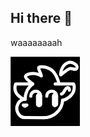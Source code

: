 ## Hi there 👋

waaaaaaaah

<svg xmlns="http://www.w3.org/2000/svg" xmlns:svg="http://www.w3.org/2000/svg" width="111" height="111" viewBox="0 0 111 111" version="1.1" id="svg1">
  <defs id="defs1"/>
  <g id="layer2" style="display:inline">
    <rect style="fill:#000000" id="rect1" width="111" height="111" x="0.19548458" y="0.23179473"/>
  </g>
  <g id="layer1" style="display:none" transform="translate(-58.641536,-79.279135)">
    <path style="fill:none;fill-opacity:1;stroke:#ffffff;stroke-width:5;stroke-linecap:round;stroke-linejoin:round;stroke-dasharray:none;stroke-opacity:1" id="path4" d="m 82.178818,147.00755 a 29.97541,29.97541 0 0 1 29.975412,-29.97541 29.97541,29.97541 0 0 1 29.97541,29.97541 29.97541,29.97541 0 0 1 -29.97541,29.97541"/>
    <path style="fill:none;fill-opacity:1;stroke:#ffffff;stroke-width:5;stroke-linecap:round;stroke-linejoin:round;stroke-dasharray:none;stroke-opacity:1" id="path5" d="m 82.030167,176.85865 a 13.256445,14.664391 0 0 1 -11.480418,-7.33219 13.256445,14.664391 0 0 1 0,-14.6644 13.256445,14.664391 0 0 1 11.480418,-7.33219"/>
    <path style="fill:none;fill-opacity:1;stroke:#ffffff;stroke-width:4.99999;stroke-linecap:round;stroke-linejoin:round;stroke-dasharray:none;stroke-opacity:1" d="m 82.030167,176.85865 30.124063,0.12431 v 0 z" id="path6"/>
  </g>
  <g id="g15" style="display:inline" transform="translate(-58.641536,-79.279135)">
    <path style="display:inline;fill:none;fill-opacity:1;stroke:#ffffff;stroke-width:5;stroke-linecap:round;stroke-linejoin:round;stroke-dasharray:none;stroke-opacity:1" id="path4-2" d="M 82.17988,146.75519 A 29.97541,29.97541 0 0 1 94.105,123.07534"/>
    <path style="fill:none;fill-opacity:1;stroke:#ffffff;stroke-width:5;stroke-linecap:round;stroke-linejoin:round;stroke-dasharray:none;stroke-opacity:1" id="path13" d="m 142.0626,149.01113 a 29.97541,29.97541 0 0 1 -29.90837,27.97183"/>
    <path style="fill:none;fill-opacity:1;stroke:#ffffff;stroke-width:5;stroke-linecap:round;stroke-linejoin:round;stroke-dasharray:none;stroke-opacity:1" id="path14" d="m 82.030167,176.85865 a 13.256445,14.664391 0 0 1 -11.480418,-7.33219 13.256445,14.664391 0 0 1 0,-14.6644 13.256445,14.664391 0 0 1 11.480418,-7.33219"/>
    <path style="fill:none;fill-opacity:1;stroke:#ffffff;stroke-width:4.99999;stroke-linecap:round;stroke-linejoin:round;stroke-dasharray:none;stroke-opacity:1" d="m 82.030167,176.85865 30.124063,0.12431 v 0 z" id="path15"/>
  </g>
  <g id="layer3" transform="translate(-58.641536,-79.279135)">
    <path style="fill:none;fill-opacity:1;stroke:#ffffff;stroke-width:4.99999;stroke-linecap:round;stroke-linejoin:round;stroke-dasharray:none;stroke-opacity:1" id="path7" d="m 91.096932,142.52988 a 7.8873129,7.96562 0 0 1 7.887313,-7.96562 7.8873129,7.96562 0 0 1 7.887315,7.96562"/>
    <path style="fill:none;fill-opacity:1;stroke:#ffffff;stroke-width:10;stroke-linecap:round;stroke-linejoin:round;stroke-dasharray:none;stroke-opacity:1" d="m 104.37565,142.552 c 0.0686,12.7337 -0.0194,12.64568 -0.0194,12.64568 z" id="path8"/>
  </g>
  <g id="g10" transform="translate(-58.769264,-78.385039)">
    <path style="fill:none;fill-opacity:1;stroke:#ffffff;stroke-width:4.99999;stroke-linecap:round;stroke-linejoin:round;stroke-dasharray:none;stroke-opacity:1" id="path9" d="m 116.76238,141.5898 a 7.8873129,7.96562 0 0 1 7.88732,-7.96562 7.8873129,7.96562 0 0 1 7.88731,7.96562"/>
    <path style="fill:none;fill-opacity:1;stroke:#ffffff;stroke-width:10;stroke-linecap:round;stroke-linejoin:round;stroke-dasharray:none;stroke-opacity:1" d="m 130.04109,141.61192 c 0.0686,12.7337 -0.0194,12.64568 -0.0194,12.64568 z" id="path10"/>
  </g>
  <g id="layer4" transform="translate(-58.641536,-79.279135)">
    <path style="fill:none;fill-opacity:1;stroke:#ffffff;stroke-width:5;stroke-linecap:round;stroke-linejoin:round;stroke-dasharray:none;stroke-opacity:1" d="m 82.030167,147.52987 c 0,0 -4.688665,0.2644 -11.805863,-7.00261 -7.486234,-7.64381 -3.371998,-17.59884 -3.232845,-17.47039 l 27.137942,9e-5" id="path11"/>
  </g>
  <g id="layer5" transform="translate(-58.641536,-79.279135)">
    <path style="fill:none;fill-opacity:1;stroke:#ffffff;stroke-width:4.99999;stroke-linecap:round;stroke-linejoin:round;stroke-dasharray:none;stroke-opacity:1" d="m 142.22318,148.89971 c 0,0 8.4072,-0.94008 14.5233,-9.12203 6.41783,-8.58559 2.96495,-16.62718 2.96495,-16.62718 l -29.53238,-0.0935" id="path12"/>
    <path style="fill:none;fill-opacity:1;stroke:#ffffff;stroke-width:4.99999;stroke-linecap:round;stroke-linejoin:round;stroke-dasharray:none;stroke-opacity:1" d="m 140.27402,139.15574 c 0,0 2.17032,-0.8081 3.02589,-2.31953 1.56404,-2.76298 3.6653,-7.23411 6.40839,-7.80647 3.37683,-0.70459 3.13373,3.90388 3.13373,3.90388" id="path16"/>
  </g>
  <g id="layer6" transform="translate(-58.641536,-79.279135)">
    <path style="fill:none;fill-opacity:1;stroke:#ffffff;stroke-width:4.99999;stroke-linecap:round;stroke-linejoin:round;stroke-dasharray:none;stroke-opacity:1" d="m 79.154267,156.87052 h 5.688542 l -3.063039,1.76845 z" id="path17"/>
  </g>
  <g id="layer7" transform="translate(-58.641536,-79.279135)">
    <path style="fill:none;fill-opacity:1;stroke:#ffffff;stroke-width:4.99999;stroke-linecap:round;stroke-linejoin:round;stroke-dasharray:none;stroke-opacity:1" d="m 136.32908,123.07647 c 0,0 -2.48941,-12.88904 -10.17243,-20.71708 -6.0641,-6.178564 -16.88023,-7.969859 -21.77759,-6.315641 -2.79824,0.945181 3.53035,10.900741 3.62152,14.221351 0,0 -5.37521,-3.85441 -12.517654,-4.07624 -5.389279,-0.16739 -12.244876,1.81334 -12.835499,4.75294 -0.329958,1.64225 1.526263,4.06409 11.481974,12.11516" id="path18"/>
  </g>
  <g id="layer8" transform="translate(-58.641536,-79.279135)">
    <path style="fill:none;fill-opacity:1;stroke:#ffffff;stroke-width:5;stroke-linecap:round;stroke-linejoin:round;stroke-dasharray:none;stroke-opacity:1" d="m 139.31596,108.41286 c -1.16618,1.02482 -0.37095,-14.548666 10.68596,-19.169812 7.97454,-3.332892 17.57815,4.462731 14.6718,8.883725 -2.5024,3.806517 -6.98276,-0.728102 -11.07758,0.319858 -3.70003,0.94693 -12.91046,8.964099 -14.28018,9.966229 z" id="path19"/>
  </g>
</svg>

<!--
**MrBStones/MrBStones** is a ✨ _special_ ✨ repository because its `README.md` (this file) appears on your GitHub profile.

Here are some ideas to get you started:

- 🔭 I’m currently working on ...
- 🌱 I’m currently learning ...
- 👯 I’m looking to collaborate on ...
- 🤔 I’m looking for help with ...
- 💬 Ask me about ...
- 📫 How to reach me: ...
- 😄 Pronouns: ...
- ⚡ Fun fact: ...
-->
